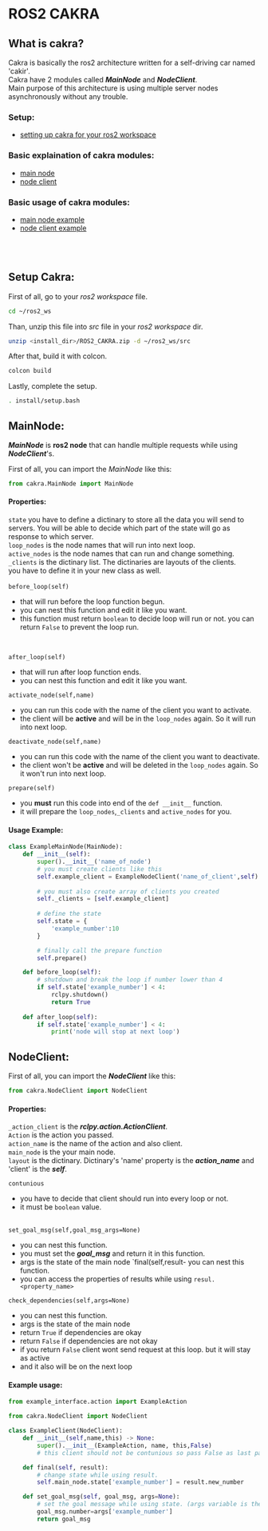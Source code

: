 # ROS2 CAKRA
## What is cakra?
Cakra is basically the ros2 architecture written for a self-driving car named 'cakir'. <br>Cakra have 2 modules called ***MainNode*** and ***NodeClient***.<br>
Main purpose of this architecture is using multiple server nodes asynchronously without any trouble.
<br>

### Setup:
- [setting up cakra for your ros2 workspace](#setup-cakra)


### Basic explaination of cakra modules:
- [main node](#mainnode)
- [node client](#nodeclient)


### Basic usage of cakra modules:
- [main node example](#usage-example)
- [node client example](#example-usage)

<br><br>

## Setup Cakra:

First of all, go to your *ros2 workspace* file.
```bash
cd ~/ros2_ws
```
Than, unzip this file into *src* file in your *ros2 workspace* dir.
```bash
unzip <install_dir>/ROS2_CAKRA.zip -d ~/ros2_ws/src
```
After that, build it with colcon.
```bash
colcon build
```
Lastly, complete the setup.
```bash
. install/setup.bash
```

## MainNode:
***MainNode*** is **ros2 node** that can handle multiple requests while using ***NodeClient***'s. 

First of all, you can import the *MainNode* like this:

```python
from cakra.MainNode import MainNode
```

#### Properties:
`state` you have to define a dictinary to store all the data you will send to servers. You will be able to decide which part of the state will go as response to which server.
<br>
`loop_nodes` is the node names that will run into next loop.
<br>
`active_nodes` is the node names that can run and change something.
<br>
`_clients` is the dictinary list. The dictinaries are layouts of the clients.
<br>
you have to define it in your new class as well.
<br><br>
`before_loop(self)`
- that will run before the loop function begun.
- you can nest this function and edit it like you want.
- this function must return `boolean` to decide loop will run or not. you can return `False` to prevent the loop run.
<br>

`after_loop(self)`
- that will run after loop function ends.
- you can nest this function and edit it like you want.

`activate_node(self,name)`
- you can run this code with the name of the client you want to activate.
- the client will be **active** and will be in the `loop_nodes` again. So it will run into next loop.

`deactivate_node(self,name)`
- you can run this code with the name of the client you want to deactivate.
- the client won't be **active** and will be deleted in the `loop_nodes` again. So it won't run into next loop.

`prepare(self)`
- you **must** run this code into end of the `def __init__` function.
- it will prepare the `loop_nodes`,`_clients` and `active_nodes` for you.

#### Usage Example:

```python
class ExampleMainNode(MainNode):
    def __init__(self):
        super().__init__('name_of_node')
        # you must create clients like this
        self.example_client = ExampleNodeClient('name_of_client',self)
        
        # you must also create array of clients you created 
        self._clients = [self.example_client]
        
        # define the state
        self.state = {
            'example_number':10
        }

        # finally call the prepare function
        self.prepare()

    def before_loop(self):
        # shutdown and break the loop if number lower than 4
        if self.state['example_number'] < 4:
            rclpy.shutdown()
            return True
    
    def after_loop(self):
        if self.state['example_number'] < 4:
            print('node will stop at next loop')
```

## NodeClient:

First of all, you can import the ***NodeClient*** like this:
```python
from cakra.NodeClient import NodeClient
```

#### Properties:
`_action_client` is the ***rclpy.action.ActionClient***.
<br>
`Action` is the action you passed.
<br>
`action_name` is the name of the action and also client.
<br>
`main_node` is the your main node.
<br>
`layout` is the dictinary. Dictinary's 'name' property is the ***action_name*** and 'client' is the ***self***.
<br>

`contunious`
- you have to decide that client should run into every loop or not.
- it must be `boolean` value.
<br><br>

`set_goal_msg(self,goal_msg_args=None)`
- you can nest this function.
- you must set the ***goal_msg*** and return it in this function.
- args is the state of the main node
`final(self,result- 
you can nest this function.
- you can access the properties of results while using `resul.<property_name>`

`check_dependencies(self,args=None)`
- you can nest this function.
- args is the state of the main node
- return `True` if dependencies are okay
- return `False` if dependencies are not okay
- if you return `False` client wont send request at this loop. but it will stay as active
- and it also will be on the next loop  

#### Example usage:

```python
from example_interface.action import ExampleAction

from cakra.NodeClient import NodeClient

class ExampleClient(NodeClient):
    def __init__(self,name,this) -> None:
        super().__init__(ExampleAction, name, this,False)
        # this client should not be contunious so pass False as last parameter.

    def final(self, result):
        # change state while using result.
        self.main_node.state['example_number'] = result.new_number

    def set_goal_msg(self, goal_msg, args=None):
        # set the goal message while using state. (args variable is the state)
        goal_msg.number=args['example_number']
        return goal_msg
```